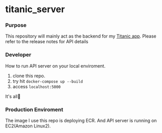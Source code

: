 # titanic_server

### Purpose
This repository will mainly act as the backend for my [Titanic app](https://github.com/iisyos/titanic_app).
Please refer to the release notes for API details

### Developer
How to run API server on your local enviroment.

1. clone this repo.
2. try hit `docker-compose up --build`
3. access `localhost:5000`

It's all🎉

### Production Enviroment
The image I use this repo is deploying ECR.
And API server is running on EC2(Amazon Linux2).
